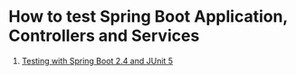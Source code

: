 # How to test Spring Boot Application, Controllers and Services

1. [Testing with Spring Boot 2.4 and JUnit 5](https://howtodoinjava.com/spring-boot2/testing/spring-boot-2-junit-5/)

 
